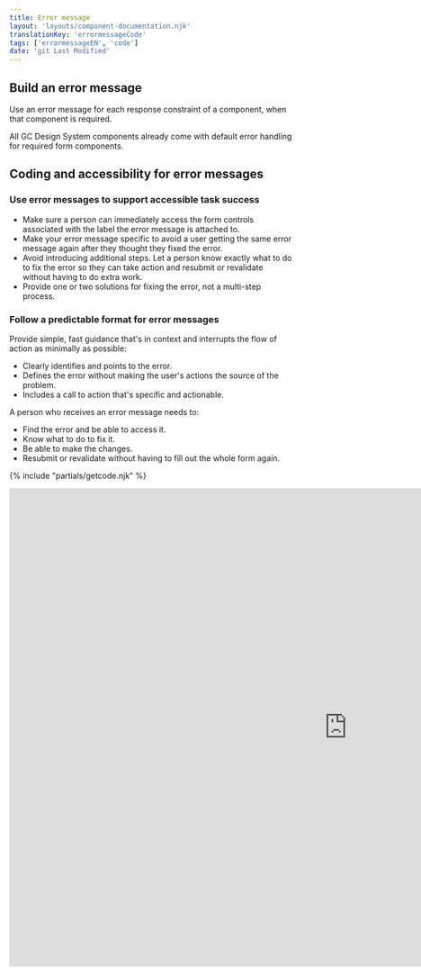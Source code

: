 ```yaml
---
title: Error message
layout: 'layouts/component-documentation.njk'
translationKey: 'errormessageCode'
tags: ['errormessageEN', 'code']
date: 'git Last Modified'
---
```


## Build an error message

Use an error message for each response constraint of a component, when that component is required.

All GC Design System components already come with default error handling for required form components.

## Coding and accessibility for error messages

### Use error messages to support accessible task success

- Make sure a person can immediately access the form controls associated with the label the error message is attached to.
- Make your error message specific to avoid a user getting the same error message again after they thought they fixed the error.
- Avoid introducing additional steps. Let a person know exactly what to do to fix the error so they can take action and resubmit or revalidate without having to do extra work.
- Provide one or two solutions for fixing the error, not a multi-step process.

### Follow a predictable format for error messages

Provide simple, fast guidance that's in context and interrupts the flow of action as minimally as possible:

- Clearly identifies and points to the error.
- Defines the error without making the user's actions the source of the problem.
- Includes a call to action that's specific and actionable.

A person who receives an error message needs to:

- Find the error and be able to access it.
- Know what to do to fix it.
- Be able to make the changes.
- Resubmit or revalidate without having to fill out the whole form again.

{% include "partials/getcode.njk" %}

<iframe
  title="Overview of gcds-error-message properties and events."
  src="https://cds-snc.github.io/gcds-components/iframe.html?viewMode=docs&demo=true&singleStory=true&id=components-error-message--events-properties"
  width="1200"
  height="850"
  style="display: block; margin: 0 auto;"
  frameBorder="0"
  allow="clipboard-write"
></iframe>
